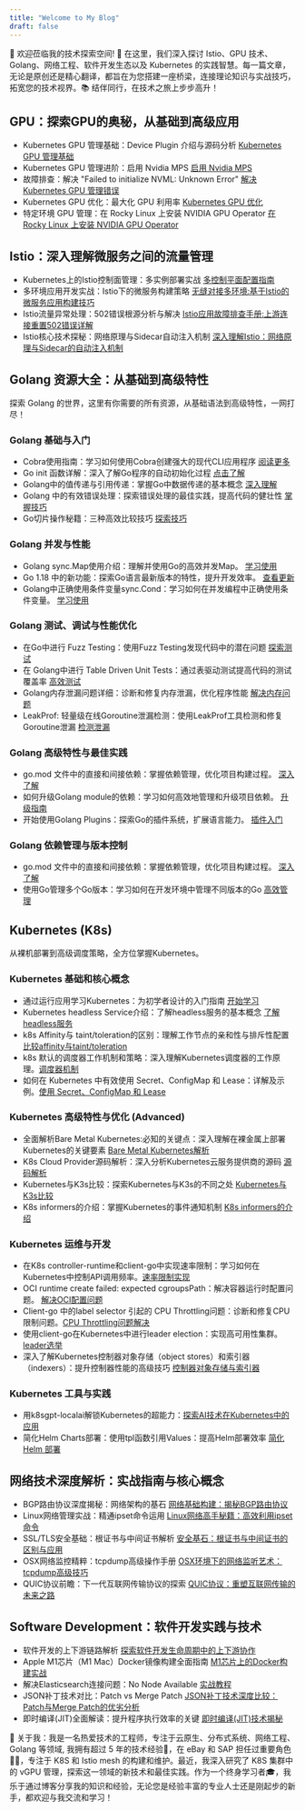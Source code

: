 ```yaml
---
title: "Welcome to My Blog"
draft: false
---
```


🎉 欢迎莅临我的技术探索空间! 🚀 在这里，我们深入探讨 Istio、GPU 技术、Golang、网络工程、软件开发生态以及 Kubernetes 的实践智慧。每一篇文章，无论是原创还是精心翻译，都旨在为您搭建一座桥梁，连接理论知识与实战技巧，拓宽您的技术视界。📚 结伴同行，在技术之旅上步步高升！

## GPU：探索GPU的奥秘，从基础到高级应用

- Kubernetes GPU 管理基础：Device Plugin 介绍与源码分析 [Kubernetes GPU 管理基础](./gpu/k8s-device-plugin)
- Kubernetes GPU 管理进阶：启用 Nvidia MPS [启用 Nvidia MPS](./gpu/k8s-device-plugin-mps)
- 故障排查：解决 "Failed to initialize NVML: Unknown Error" [解决 Kubernetes GPU 管理错误](./gpu/nvml-error/)
- Kubernetes GPU 优化：最大化 GPU 利用率 [Kubernetes GPU 优化](./gpu/how-to-increase-gpu-utilization-in-kubernetes)
- 特定环境 GPU 管理：在 Rocky Linux 上安装 NVIDIA GPU Operator [在 Rocky Linux 上安装 NVIDIA GPU Operator](./gpu/how-to-install-nvidia-gpu-operator-with-a100-on-kubernetes-base-rocky-linux)

## Istio：深入理解微服务之间的流量管理

- Kubernetes上的Istio控制面管理：多实例部署实战 [多控制平面配置指南](./istio/how-to-install-multi-istio-control-plane)
- 多环境应用开发实战：Istio下的微服务构建策略 [无缝对接多环境:基于Istio的微服务应用构建技巧](./istio/build-app-under-multi-istio)
- Istio流量异常处理：502错误根源分析与解决 [Istio应用故障排查手册:上游连接重置502错误详解](./istio/istio-upstream-error)
- Istio核心技术探秘：网络原理与Sidecar自动注入机制 [深入理解Istio：网络原理与Sidecar的自动注入机制](./istio/istio-sidecar-inject)


## Golang 资源大全：从基础到高级特性

探索 Golang 的世界，这里有你需要的所有资源，从基础语法到高级特性，一网打尽！

### Golang 基础与入门

- Cobra使用指南：学习如何使用Cobra创建强大的现代CLI应用程序 [阅读更多](./golang/cobra-user-guide/)
- Go init 函数详解：深入了解Go程序的自动初始化过程 [点击了解](./golang/init-function-introduction)
- Golang中的值传递与引用传递：掌握Go中数据传递的基本概念 [深入理解](./golang/golang-pass-by-value-vs-pass-by-reference)
- Golang 中的有效错误处理：探索错误处理的最佳实践，提高代码的健壮性 [掌握技巧](./golang/error-handling-best-practices)
- Go切片操作秘籍：三种高效比较技巧 [探索技巧](./golang/compare-slice)

### Golang 并发与性能

- Golang sync.Map使用介绍：理解并使用Go的高效并发Map。 [学习使用](./golang/go-sync-Map)
- Go 1.18 中的新功能：探索Go语言最新版本的特性，提升开发效率。 [查看更新](./golang/go-version-118-release-new)
- Golang中正确使用条件变量sync.Cond：学习如何在并发编程中正确使用条件变量。 [学习使用](./golang/go-sync-cond)

### Golang 测试、调试与性能优化

- 在Go中进行 Fuzz Testing：使用Fuzz Testing发现代码中的潜在问题 [探索测试](./golang/go-fuzz-testing)
- 在 Golang中进行 Table Driven Unit Tests：通过表驱动测试提高代码的测试覆盖率 [高效测试](./golang/table-driven-unit-tests)
- Golang内存泄漏问题详细：诊断和修复内存泄漏，优化程序性能 [解决内存问题](./golang/golang-Memory-Leaks)
- LeakProf: 轻量级在线Goroutine泄漏检测：使用LeakProf工具检测和修复Goroutine泄漏 [检测泄漏](./golang/leakprof-featherlight)

### Golang 高级特性与最佳实践

- go.mod 文件中的直接和间接依赖：掌握依赖管理，优化项目构建过程。 [深入了解](./golang/direct-indirect-dependency-module-go)
- 如何升级Golang module的依赖：学习如何高效地管理和升级项目依赖。 [升级指南](./golang/how-to-upgrade-golang-dependencies)
- 开始使用Golang Plugins：探索Go的插件系统，扩展语言能力。 [插件入门](./golang/getting-started-with-golang-plugins)

### Golang 依赖管理与版本控制

- go.mod 文件中的直接和间接依赖：掌握依赖管理，优化项目构建过程。 [深入了解](./golang/direct-indirect-dependency-module-go)
- 使用Go管理多个Go版本：学习如何在开发环境中管理不同版本的Go [高效管理](./golang/managing-multiple-go-versions-with-go)


## Kubernetes (K8s)

从裸机部署到高级调度策略，全方位掌握Kubernetes。

### Kubernetes 基础和核心概念

- 通过运行应用学习Kubernetes：为初学者设计的入门指南 [开始学习](./k8s/learning-k8s-by-running-app/)
- Kubernetes headless Service介绍：了解headless服务的基本概念 [了解headless服务](./k8s/headLess-svc/)
- k8s Affinity与 taint/toleration的区别：理解工作节点的亲和性与排斥性配置 [比较affinity与taint/toleration](./k8s/diff-of-Affinity-and-taint/)
- k8s 默认的调度器工作机制和策略：深入理解Kubernetes调度器的工作原理。[调度器机制](./k8s/k8s-schedule-road-path/)
- 如何在 Kubernetes 中有效使用 Secret、ConfigMap 和 Lease：详解及示例。[使用 Secret、ConfigMap 和 Lease](./k8s/k8s-secret-configMap-Lease/)
  
### Kubernetes 高级特性与优化 (Advanced)

- 全面解析Bare Metal Kubernetes:必知的关键点：深入理解在裸金属上部署Kubernetes的关键要素 [Bare Metal Kubernetes解析](./k8s/bare-metal-kubernetes/)
- K8s Cloud Provider源码解析：深入分析Kubernetes云服务提供商的源码 [源码解析](./k8s/k8s-cloud-provider/)
- Kubernetes与K3s比较：探索Kubernetes与K3s的不同之处 [Kubernetes与K3s比较](./k8s/k8s-vs-k3s/)
- K8s informers的介绍：掌握Kubernetes的事件通知机制 [K8s informers的介绍](./k8s/k8s_informers/)

### Kubernetes 运维与开发

- 在K8s controller-runtime和client-go中实现速率限制：学习如何在Kubernetes中控制API调用频率。[速率限制实现](./k8s/controller-runtime-client-go-rate-limiting/)
- OCI runtime create failed: expected cgroupsPath：解决容器运行时配置问题。 [解决OCI配置问题](./k8s/oci-error/)
- Client-go 中的label selector 引起的 CPU Throttling问题：诊断和修复CPU限制问题。[CPU Throttling问题解决](./k8s/oom-killed-by-client-go-label-select/)
- 使用client-go在Kubernetes中进行leader election：实现高可用性集群。[leader选举](./k8s/leader-election-in-kubernetes-using-client-go/)
- 深入了解Kubernetes控制器对象存储（object stores）和索引器（indexers）：提升控制器性能的高级技巧 [控制器对象存储与索引器](./k8s/object-stores-and-indexers/)

### Kubernetes 工具与实践

- 用k8sgpt-localai解锁Kubernetes的超能力：[探索AI技术在Kubernetes中的应用](./k8s/k8sgpt-operater/)
- 简化Helm Charts部署：使用tpl函数引用Values：提高Helm部署效率 [简化Helm 部署](./k8s/using-the-helm-tpl-function/)
  
## 网络技术深度解析：实战指南与核心概念

- BGP路由协议深度揭秘：网络架构的基石 [网络基础构建：揭秘BGP路由协议](./network/what-is-bgp)
- Linux网络管理实战：精通ipset命令运用 [Linux网络高手秘籍：高效利用ipset命令](./network/how-to-use-ipset)
- SSL/TLS安全基础：根证书与中间证书解析 [安全基石：根证书与中间证书的区别与应用](./network/root-certificates-intermediate)
- OSX网络监控精粹：tcpdump高级操作手册 [OSX环境下的网络监听艺术：tcpdump高级技巧](./network/tcp-dump-in-OSX)
- QUIC协议前瞻：下一代互联网传输协议的探索 [QUIC协议：重塑互联网传输的未来之路](./network/the-road-to-quic)

## Software Development：软件开发实践与技术

- 软件开发的上下游链路解析 [探索软件开发生命周期中的上下游协作](./software/upstream-downstream)
- Apple M1芯片（M1 Mac）Docker镜像构建全面指南 [M1芯片上的Docker构建实战](./software/docker-build-on-m1-mac)
- 解决Elasticsearch连接问题：No Node Available [实战教程](./software/elastic)
- JSON补丁技术对比：Patch vs Merge Patch [JSON补丁技术深度比较：Patch与Merge Patch的优劣分析](./software/json-patch-vs-merge-patch)
- 即时编译(JIT)全面解读：提升程序执行效率的关键 [即时编译(JIT)技术揭秘](./software/just-in-time)

🎯 关于我：我是一名热爱技术的工程师，专注于云原生、分布式系统、网络工程、Golang 等领域, 我拥有超过 5 年的技术经验🔧，在 eBay 和 SAP 担任过重要角色👨‍💻，专注于 K8S 和 Istio mesh 的构建和维护。最近，我深入研究了 K8S 集群中的 vGPU 管理，探索这一领域的新技术和最佳实践。作为一个终身学习者🎓，我乐于通过博客分享我的知识和经验，无论您是经验丰富的专业人士还是刚起步的新手，都欢迎与我交流和学习！